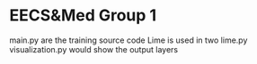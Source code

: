# EECS&Med Group 1
main.py are the training source code
Lime is used in two lime.py
visualization.py would show the output layers
